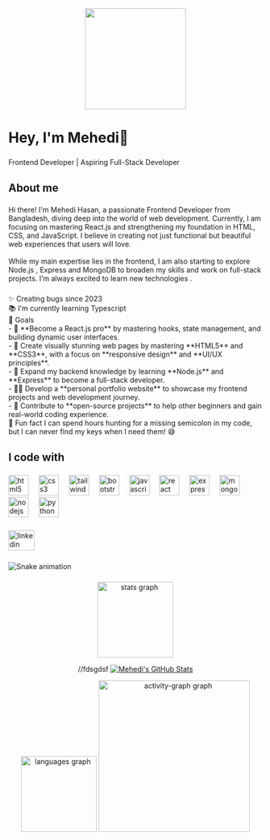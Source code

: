 <div align="center">
  <img height="200" src="https://i.ibb.co.com/M5sY2q7/github-header-image-1.png"  />
</div>

###

<h1 align="left">Hey, I'm Mehedi👋</h1>

###

<p align="left">Frontend Developer | Aspiring Full-Stack Developer</p>

###

<h2 align="left">About me</h2>

###

<p align="left">Hi there! I'm Mehedi Hasan, a passionate Frontend Developer from Bangladesh, diving deep into the world of web development. Currently, I am focusing on mastering React.js and strengthening my foundation in HTML, CSS, and JavaScript. I believe in creating not just functional but beautiful web experiences that users will love.  <br><br>While my main expertise lies in the frontend, I am also starting to explore Node.js , Express and MongoDB to broaden my skills and work on full-stack projects. I’m always excited to learn new technologies .</p>

###

<p align="left">✨ Creating bugs since 2023<br>📚 I'm currently learning Typescript<br>🎯 Goals  <br>    - 🚀 **Become a React.js pro** by mastering hooks, state management, and building dynamic user interfaces.  <br>   - 🎨 Create visually stunning web pages by mastering **HTML5** and **CSS3**, with a focus on **responsive design** and **UI/UX principles**.  <br>  - 🌱 Expand my backend knowledge by learning **Node.js** and **Express** to become a full-stack developer.  <br>  - 🧑‍💻 Develop a **personal portfolio website** to showcase my frontend projects and web development journey.  <br>  - 🤝 Contribute to **open-source projects** to help other beginners and gain real-world coding experience.  <br>🎲 Fun fact I can spend hours hunting for a missing semicolon in my code, but I can never find my keys when I need them! 😅</p>

###

<h2 align="left">I code with</h2>

###

<div align="left">
  <img src="https://cdn.jsdelivr.net/gh/devicons/devicon/icons/html5/html5-plain-wordmark.svg" height="40" alt="html5 logo"  />
  <img width="12" />
  <img src="https://cdn.jsdelivr.net/gh/devicons/devicon/icons/css3/css3-plain-wordmark.svg" height="40" alt="css3 logo"  />
  <img width="12" />
  <img src="https://cdn.jsdelivr.net/gh/devicons/devicon/icons/tailwindcss/tailwindcss-original-wordmark.svg" height="40" alt="tailwindcss logo"  />
  <img width="12" />
  <img src="https://cdn.jsdelivr.net/gh/devicons/devicon/icons/bootstrap/bootstrap-original-wordmark.svg" height="40" alt="bootstrap logo"  />
  <img width="12" />
  <img src="https://cdn.jsdelivr.net/gh/devicons/devicon/icons/javascript/javascript-plain.svg" height="40" alt="javascript logo"  />
  <img width="12" />
  <img src="https://cdn.jsdelivr.net/gh/devicons/devicon/icons/react/react-original-wordmark.svg" height="40" alt="react logo"  />
  <img width="12" />
  <img src="https://cdn.jsdelivr.net/gh/devicons/devicon/icons/express/express-original.svg" height="40" alt="express logo"  />
  <img width="12" />
  <img src="https://cdn.jsdelivr.net/gh/devicons/devicon/icons/mongodb/mongodb-plain-wordmark.svg" height="40" alt="mongodb logo"  />
  <img width="12" />
  <img src="https://cdn.jsdelivr.net/gh/devicons/devicon/icons/nodejs/nodejs-original.svg" height="40" alt="nodejs logo"  />
  <img width="12" />
  <img src="https://cdn.jsdelivr.net/gh/devicons/devicon/icons/python/python-original.svg" height="40" alt="python logo"  />
</div>

###

<div align="left">
  <a href="https://www.linkedin.com/in/mehedi-hasan-rihat-4b8637277/" target="_blank">
    <img src="https://raw.githubusercontent.com/maurodesouza/profile-readme-generator/master/src/assets/icons/social/linkedin/default.svg" width="52" height="40" alt="linkedin logo"  />
  </a>
</div>

###

<img src="https://raw.githubusercontent.com/mehedi-hasan-rihat/mehedi-hasan-rihat/output/snake.svg" alt="Snake animation" />

###


###

<div align="center">
  <img src="https://github-readme-stats.vercel.app/api?username=mehedi-hasan-rihat&hide_title=false&hide_rank=false&show_icons=true&include_all_commits=true&count_private=true&disable_animations=false&theme=dracula&locale=en&hide_border=false&order=1" height="150" alt="stats graph"  />


//fdsgdsf
  <a href="https://github.com/anuraghazra/github-readme-stats">
        <img src="https://github-readme-stats.vercel.app/api?username=mehedi-hasan-rihat&count_private=true" alt="Mehedi's GitHub Stats">
    </a>

  
  <img src="https://github-readme-stats.vercel.app/api/top-langs?username=mehedi-hasan-rihat&locale=en&hide_title=false&layout=compact&card_width=320&langs_count=5&theme=dracula&hide_border=false&order=2" height="150" alt="languages graph"  />
  <img src="https://github-readme-activity-graph.vercel.app/graph?username=mehedi-hasan-rihat&radius=16&theme=react&area=true&order=5" height="300" alt="activity-graph graph"  />
</div>

###
